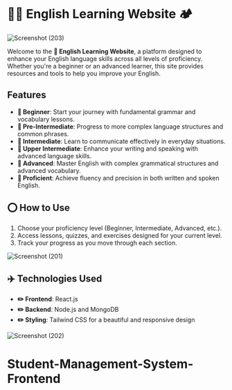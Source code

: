 # 🚀💯 English Learning Website 🏕️

![Screenshot (203)](https://github.com/user-attachments/assets/185a21e1-841c-4840-877b-f6e9041cca1d)

Welcome to the **🧯 English Learning Website**, a platform designed to enhance your English language skills across all levels of proficiency. Whether you're a beginner or an advanced learner, this site provides resources and tools to help you improve your English.

## Features

- **📌 Beginner**: Start your journey with fundamental grammar and vocabulary lessons.
- **📌 Pre-Intermediate**: Progress to more complex language structures and common phrases.
- **📌 Intermediate**: Learn to communicate effectively in everyday situations.
- **📌 Upper Intermediate**: Enhance your writing and speaking with advanced language skills.
- **📌 Advanced**: Master English with complex grammatical structures and advanced vocabulary.
- **📌 Proficient**: Achieve fluency and precision in both written and spoken English.

## ⭕ How to Use

1. Choose your proficiency level (Beginner, Intermediate, Advanced, etc.).
2. Access lessons, quizzes, and exercises designed for your current level.
3. Track your progress as you move through each section.
   
![Screenshot (201)](https://github.com/user-attachments/assets/2f8a7bc5-171a-44ae-a15f-6803c38eb858)

## ✈️ Technologies Used

- **✏️ Frontend**: React.js
- **✏️ Backend**: Node.js and MongoDB
- **✏️ Styling**: Tailwind CSS for a beautiful and responsive design

![Screenshot (202)](https://github.com/user-attachments/assets/ed95686b-3d76-44bd-9438-4919240b4a03)



# Student-Management-System-Frontend
